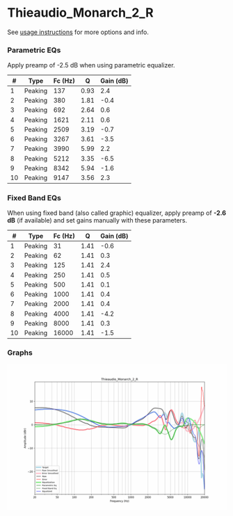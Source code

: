 # Thieaudio_Monarch_2_R
See [usage instructions](https://github.com/jaakkopasanen/AutoEq#usage) for more options and info.

### Parametric EQs
Apply preamp of -2.5 dB when using parametric equalizer.

|   # | Type    |   Fc (Hz) |    Q |   Gain (dB) |
|-----|---------|-----------|------|-------------|
|   1 | Peaking |       137 | 0.93 |         2.4 |
|   2 | Peaking |       380 | 1.81 |        -0.4 |
|   3 | Peaking |       692 | 2.64 |         0.6 |
|   4 | Peaking |      1621 | 2.11 |         0.6 |
|   5 | Peaking |      2509 | 3.19 |        -0.7 |
|   6 | Peaking |      3267 | 3.61 |        -3.5 |
|   7 | Peaking |      3990 | 5.99 |         2.2 |
|   8 | Peaking |      5212 | 3.35 |        -6.5 |
|   9 | Peaking |      8342 | 5.94 |        -1.6 |
|  10 | Peaking |      9147 | 3.56 |         2.3 |

### Fixed Band EQs
When using fixed band (also called graphic) equalizer, apply preamp of **-2.6 dB** (if available) and set gains manually with these parameters.

|   # | Type    |   Fc (Hz) |    Q |   Gain (dB) |
|-----|---------|-----------|------|-------------|
|   1 | Peaking |        31 | 1.41 |        -0.6 |
|   2 | Peaking |        62 | 1.41 |         0.3 |
|   3 | Peaking |       125 | 1.41 |         2.4 |
|   4 | Peaking |       250 | 1.41 |         0.5 |
|   5 | Peaking |       500 | 1.41 |         0.1 |
|   6 | Peaking |      1000 | 1.41 |         0.4 |
|   7 | Peaking |      2000 | 1.41 |         0.4 |
|   8 | Peaking |      4000 | 1.41 |        -4.2 |
|   9 | Peaking |      8000 | 1.41 |         0.3 |
|  10 | Peaking |     16000 | 1.41 |        -1.5 |

### Graphs
![](./Thieaudio_Monarch_2_R.png)
